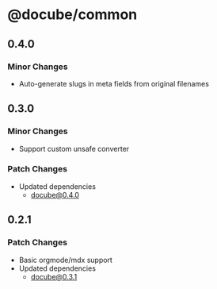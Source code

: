 # @docube/common

## 0.4.0

### Minor Changes

- Auto-generate slugs in meta fields from original filenames

## 0.3.0

### Minor Changes

- Support custom unsafe converter

### Patch Changes

- Updated dependencies
  - docube@0.4.0

## 0.2.1

### Patch Changes

- Basic orgmode/mdx support
- Updated dependencies
  - docube@0.3.1
